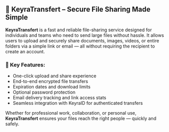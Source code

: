 ## 📁 KeyraTransfert – Secure File Sharing Made Simple

**KeyraTransfert** is a fast and reliable file-sharing service designed for individuals and teams who need to send large files without hassle. It allows users to upload and securely share documents, images, videos, or entire folders via a simple link or email — all without requiring the recipient to create an account.

### 🔐 Key Features:
- One-click upload and share experience
- End-to-end encrypted file transfers
- Expiration dates and download limits
- Optional password protection
- Email delivery tracking and link access stats
- Seamless integration with KeyraID for authenticated transfers

Whether for professional work, collaboration, or personal use, **KeyraTransfert** ensures your files reach the right people — quickly and safely.

